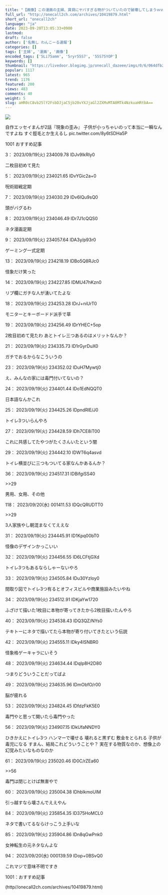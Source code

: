 ```yaml
---
title: "【画像】この漫画の主婦、賃貸にヤバすぎる物がついていたので破壊してしまうｗｗｗｗ "
full_url: "http://onecall2ch.com/archives/10419879.html"
short_url: "onecall2ch"
language: "ja"
date: 2023-09-20T13:05:33+0900
lastmod: 
draft: false
author: ['名無し わんこーる速報']
categories: []
tags: ['主婦', '漫画', '画像']
encoded_tags: ['5Li75amm', '5ryr55S7', '55S75YOP']
keywords: []
thumbnail: "https://livedoor.blogimg.jp/onecall_dazeee/imgs/0/6/064dfb26-s.png"
popular: 1117
latest: 965
trend: 1176
featured: 200
views: 483
comments: 40
weight: 5
slug: aHR0cC8vb25lY2FsbDJjaC5jb20vYXJjaGl2ZXMvMTA0MTk4NzkuaHRtbA==
---
```


![](https://livedoor.blogimg.jp/onecall_dazeee/imgs/0/6/064dfb26-s.png)

<div><p>自作エッセイまんが2話『現象の歪み』 子供が小っちゃいのって本当に一瞬なんですよね すぐ脛毛とか生えるし pic.twitter.com/8y6tSDHa5P</p> <p class='name2'> 1001 おすすめ記事</p> <p class='name2'>3： 2023/09/19(火) 234009.78 IDJv9lkRIy0</p><p class='onecall'> 二枚目初めて見た </p> <p class='name2'>5： 2023/09/19(火) 234021.65 IDvYGic2a+0</p><p class='onecall'><p> 呪術廻戦定期 </p></p> <p class='name2'>7： 2023/09/19(火) 234030.29 IDv6IQu9sQ0</p><p class='onecall'> 頭がバグるわ </p> <p class='name2'>8： 2023/09/19(火) 234046.49 IDr7J1cQQS0</p><p class='onecall'> ネタ漫画定期 </p> <p class='name2'>9： 2023/09/19(火) 234057.64 IDA3y/p93r0</p><p class='onecall'> ゲーミング一式定期 </p> <p class='name2'>13： 2023/09/19(火) 234218.19 IDBo5Q8RJc0</p><p class='onecall'><p> 怪象だけ笑った </p></p> <p class='name2'>14： 2023/09/19(火) 234227.85 IDMU47hKzn0</p><p class='onecall'> リプ欄にガチな人が湧いてたよな </p> <p class='name2'>18： 2023/09/19(火) 234253.28 IDrJ+niUrT0</p><p class='onecall'><p> モニターとキーボードド派手で草 </p></p> <p class='name2'>19： 2023/09/19(火) 234256.49 IDrYHEC+5op</p><p class='onecall'> 2枚目初めて見たわ あとトイレ三つあるのはメリットなんか？ </p> <p class='name2'>21： 2023/09/19(火) 234335.73 ID1rGyrDuX0</p><p class='onecall'> ガチでおるからなこういうの </p> <p class='name2'>23： 2023/09/19(火) 234352.02 IDuH7Mywtj0</p><p class='onecall'> え、みんなの家には毒門付いてないの？ </p> <p class='name2'>24： 2023/09/19(火) 234401.44 IDo1EdNQQT0</p><p class='onecall'> 日本語なんかこれ </p> <p class='name2'>25： 2023/09/19(火) 234425.26 IDpndRlE/J0</p><p class='onecall'> トイレ3ついらんやろ </p> <p class='name2'>27： 2023/09/19(火) 234428.59 IDh7CE8iT00</p><p class='onecall'> これに共感してたやつがたくさんいたという闇 </p> <p class='name2'>29： 2023/09/19(火) 234442.10 IDWT6q4asvd</p><p class='onecall'> トイレ横並びに三つもついてる家なんかあるんか？ </p> <p class='name2'>36： 2023/09/19(火) 234517.31 IDBifgiSS40</p><p class='onecall'> <p class='anchor'>>>29</p> 男用、女用、その他 </p> <p class='name2'>118： 2023/09/20(水) 001411.53 IDQcQRUDTT0</p><p class='onecall'> <p class='anchor'>>>29</p> 3人家族やし朝混まなくてええな </p> <p class='name2'>31： 2023/09/19(火) 234445.91 ID1Kpq00bT0</p><p class='onecall'> 怪像のデザインかっこいい </p> <p class='name2'>32： 2023/09/19(火) 234456.55 ID6LCFtjGXd</p><p class='onecall'> トイレ3つもあるならしゃーないやろ </p> <p class='name2'>33： 2023/09/19(火) 234505.84 IDu30Yzloy0</p><p class='onecall'> 間取り図でトイレ3つ有るとオフィスビルや商業施設みたいやね </p> <p class='name2'>34： 2023/09/19(火) 234512.91 IDKjaYw1720</p><p class='onecall'><p> ふざけて描いた1枚目に本物が寄ってきたから2枚目描いたんやろ </p></p> <p class='name2'>40： 2023/09/19(火) 234538.43 IDQ3QZ/NYs0</p><p class='onecall'> テキトーにネタで描いてたら本物が寄り付いてきたという伝説 </p> <p class='name2'>42： 2023/09/19(火) 234555.11 IDky4ISNBR0</p><p class='onecall'> 怪象格ゲーキャラにいそう </p> <p class='name2'>48： 2023/09/19(火) 234634.44 IDqIp8H2D80</p><p class='onecall'> つまりどういうことだってばよ </p> <p class='name2'>49： 2023/09/19(火) 234635.96 IDmObfO/r00</p><p class='onecall'> 脳が疲れる </p> <p class='name2'>53： 2023/09/19(火) 234824.45 IDfdzFkK5E0</p><p class='onecall'> 毒門やと思って開いたら毒門やった </p> <p class='name2'>56： 2023/09/19(火) 234907.15 IDkUfaNNDY0</p><p class='onecall'> ひきかえにトイレ3つ ハンマーで壊せる 壊れると黒ずむ 敷金をとられる 子供が毒児になる すまん、結局これどういうことや？ 実在する物質なのか、想像上の幻覚みたいなものなのか </p> <p class='name2'>61： 2023/09/19(火) 235020.46 ID0C/rZEa60</p><p class='onecall'> <p class='anchor'>>>56</p> 毒門は閉じとけば無害やで </p> <p class='name2'>60： 2023/09/19(火) 235004.38 IDhbIkmoUlM</p><p class='onecall'> 引っ越すなら壊さんでええやん </p> <p class='name2'>84： 2023/09/19(火) 235854.35 ID375HoMCL0</p><p class='onecall'><p> ネタで書いてるならけっこう上手いな </p></p> <p class='name2'>85： 2023/09/19(火) 235904.86 IDn8qGwPnk0</p><p class='onecall'> 女神転生の元ネタなんよな </p> <p class='name2'>94： 2023/09/20(水) 000139.59 IDop+0BSvQ0</p><p class='onecall'><p> これマジで意味不明ですき </p></p> <p class='name2'>1001：おすすめ記事</p> </div>

(http//onecall2ch.com/archives/10419879.html)
